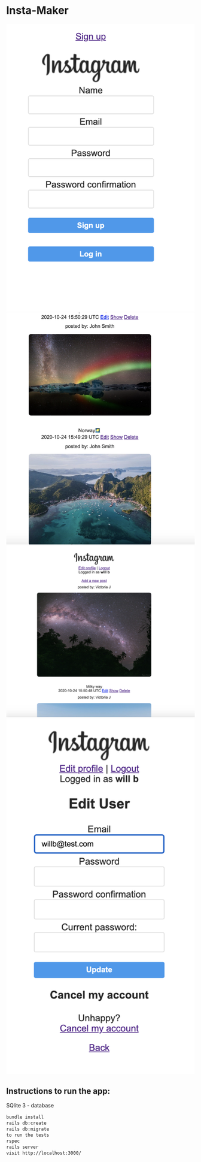Insta-Maker
===================
![Alt text](main_page.png)
![Alt text](timeline.png)
![Alt text](timeline_pics.png)
![Alt text](edit_profile.png)


## Instructions to run the app:
SQlite 3 - database 
```
bundle install
rails db:create
rails db:migrate
to run the tests
rspec
rails server
visit http://localhost:3000/
```

